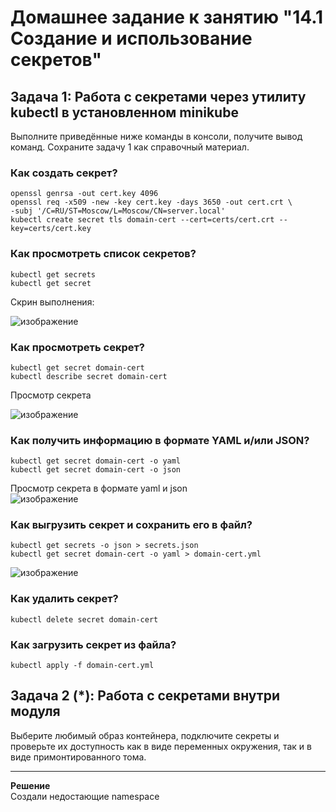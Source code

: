 # Домашнее задание к занятию "14.1 Создание и использование секретов"

## Задача 1: Работа с секретами через утилиту kubectl в установленном minikube

Выполните приведённые ниже команды в консоли, получите вывод команд. Сохраните
задачу 1 как справочный материал.

### Как создать секрет?

```
openssl genrsa -out cert.key 4096
openssl req -x509 -new -key cert.key -days 3650 -out cert.crt \
-subj '/C=RU/ST=Moscow/L=Moscow/CN=server.local'
kubectl create secret tls domain-cert --cert=certs/cert.crt --key=certs/cert.key
```

### Как просмотреть список секретов?

```
kubectl get secrets
kubectl get secret
```
Скрин выполнения:   
     
![изображение](https://user-images.githubusercontent.com/87299405/182077260-b31c8aac-52ac-4f4e-b433-6c3539ed899e.png)    
    

### Как просмотреть секрет?

```
kubectl get secret domain-cert
kubectl describe secret domain-cert
```    
Просмотр секрета   
    
![изображение](https://user-images.githubusercontent.com/87299405/182077540-bc0bb5dc-25f5-4495-a330-6dfb2ad7af19.png)    
    

### Как получить информацию в формате YAML и/или JSON?

```
kubectl get secret domain-cert -o yaml
kubectl get secret domain-cert -o json
```

Просмотр секрета в формате yaml и json    
![изображение](https://user-images.githubusercontent.com/87299405/182077788-177b619f-2389-4baa-9fcb-7c2aca316f66.png)    
    

### Как выгрузить секрет и сохранить его в файл?

```
kubectl get secrets -o json > secrets.json
kubectl get secret domain-cert -o yaml > domain-cert.yml
```
![изображение](https://user-images.githubusercontent.com/87299405/182078207-2e27c52f-24cb-4384-9b70-39ac1ac41245.png)
    

### Как удалить секрет?

```
kubectl delete secret domain-cert
```

### Как загрузить секрет из файла?

```
kubectl apply -f domain-cert.yml
```

## Задача 2 (*): Работа с секретами внутри модуля

Выберите любимый образ контейнера, подключите секреты и проверьте их доступность
как в виде переменных окружения, так и в виде примонтированного тома.

---
     
**Решение**   
Создали недостающие namespace   
